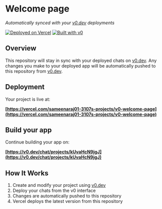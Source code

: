 # Welcome page

*Automatically synced with your [v0.dev](https://v0.dev) deployments*

[![Deployed on Vercel](https://img.shields.io/badge/Deployed%20on-Vercel-black?style=for-the-badge&logo=vercel)](https://vercel.com/sameenaraj01-3107s-projects/v0-welcome-page)
[![Built with v0](https://img.shields.io/badge/Built%20with-v0.dev-black?style=for-the-badge)](https://v0.dev/chat/projects/kUvaHcN9jgJ)

## Overview

This repository will stay in sync with your deployed chats on [v0.dev](https://v0.dev).
Any changes you make to your deployed app will be automatically pushed to this repository from [v0.dev](https://v0.dev).

## Deployment

Your project is live at:

**[https://vercel.com/sameenaraj01-3107s-projects/v0-welcome-page](https://vercel.com/sameenaraj01-3107s-projects/v0-welcome-page)**

## Build your app

Continue building your app on:

**[https://v0.dev/chat/projects/kUvaHcN9jgJ](https://v0.dev/chat/projects/kUvaHcN9jgJ)**

## How It Works

1. Create and modify your project using [v0.dev](https://v0.dev)
2. Deploy your chats from the v0 interface
3. Changes are automatically pushed to this repository
4. Vercel deploys the latest version from this repository

